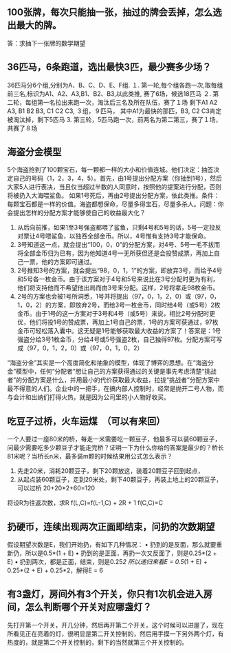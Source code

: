 ## 100张牌，每次只能抽一张，抽过的牌会丢掉，怎么选出最大的牌。

答：求抽下一张牌的数学期望

## 36匹马，6条跑道，选出最快3匹，最少赛多少场？

36匹马分6个组,分别为A、B、C、D、E、F组.
１. 第一轮,每个组各跑一次,取每组前三名,标识为A1、A2、A3,B1、B2、B3,以此类推, 赛了6场，候选18匹马
２. 第二轮，每组第一名拉出来跑一次，淘汰后三名及所在队伍，赛了１场
    剩下A1 A2 A3, B1 B2 B3, C1 C2 C3,  ３组，９匹马，
    其中A1为最快的那匹，B3, C2 C3肯定被淘汰掉，剩下5匹马
3. 第三轮，5匹马跑一次，前两名为第二第三，赛了１场，　共赛了８场
    
## 海盗分金模型

5个海盗抢到了100颗宝石，每一颗都一样的大小和价值连城。他们决定：抽签决定自己的号码（1，2，3，4，5）。首先，由1号提出分配方案（你抽到1号），然后大家5人进行表决，当且仅当超过半数的人同意时，按照他的提案进行分配，否则将被扔入大海喂鲨鱼。 如果1号死后，再由2号提出分配方案，依此类推。条件：每颗宝石都是一样的价值。海盗都想保命，尽量多得宝石，尽量多杀人。问题：你会提出怎样的分配方案才能够使自己的收益最大化？

1. 从后向前推，如果1至3号强盗都喂了鲨鱼，只剩4号和5号的话，5号一定投反对票让4号喂鲨鱼，以独吞全部金币。所以，4号惟有支持3号才能保命。
2. 3号知道这一点，就会提出“100，0，0”的分配方案，对4号、5号一毛不拔而将全部金币归为已有，因为他知道4号一无所获但还是会投赞成票，再加上自己一票，他的方案即可通过。
3. 2号推知3号的方案，就会提出“98，0，1，1”的方案，即放弃3号，而给予4号和5号各一枚金币。由于该方案对于4号和5号来说比在3号分配时更为有利，他们将支持他而不希望他出局而由3号来分配。这样，2号将拿走98枚金币。
4. 2号的方案也会被1号所洞悉，1号并将提出（97，0，1，2，0）或（97，0，1，0，2）的方案，即放弃2号，而给3号一枚金币，同时给4号（或5号）2枚金币。由于1号的这一方案对于3号和4号（或5号）来说，相比2号分配时更优，他们将投1号的赞成票，再加上1号自己的票，1号的方案可获通过，97枚金币可轻松落入囊中。这无疑是1号能够获取最大收益的方案了！答案是：1号强盗分给3号1枚金币，分给4号或5号强盗2枚，自己独得97枚。分配方案可写成（97，0，1，2，0）或（97，0，1，0，2）

“海盗分金”其实是一个高度简化和抽象的模型，体现了博弈的思想。在“海盗分金”模型中，任何“分配者”想让自己的方案获得通过的关键是事先考虑清楚“挑战者”的分配方案是什么，并用最小的代价获取最大收益，拉拢“挑战者”分配方案中最不得意的人们。企业中的一把手，在搞内部人控制时，经常是抛开二号人物，而与会计和出纳们打得火热，就是因为公司里的小人物好收买。


## 吃豆子过桥，火车运煤　（可以有来回）

一个人要过一座80米的桥，每走一米需要吃一颗豆子，他最多可以装60颗豆子，问最少需要吃多少颗豆子才能走完桥？证明一下为什么你给的答案是最少的？桥长81米呢？当桥长n米，最多装m颗的时候结果用公式怎么表示？

1. 先走20米，消耗20颗豆子，剩下20颗放这，装着20颗豆子回到起点，
2. 从起点装60颗豆子，走到20米处，剩下40颗豆子，再装上地上的20颗豆子，可以过桥
20+20*2+60=120

将设R为往返次数，求R
f(L,C)=f(L-1,C) + 2R + 1
f(C,C)=C

## 扔硬币，连续出现两次正面即结束，问扔的次数期望

假设期望次数是E，我们开始扔，有如下几种情况：
• 扔到的是反面，那么就要重新仍，所以是0.5*(1 + E)
• 扔到的是正面，再扔一次又反面了，则是0.25*(2 + E)
• 扔到两次，都是正面，结束，则是0.25*2
所以递归来看E = 0.5*(1 + E) + 0.25*(2 + E) + 0.25*2，解得E = 6 

## 有3盏灯，房间外有3个开关，你只有1次机会进入房间，怎么判断哪个开关对应哪盏灯？

先打开第一个开关，开几分钟，然后再开第二个开关，这个时候可以进屋了，现在所看见正在亮着的灯，很明显是第二开关控制的，然后用手摸一下另外两个灯，有热度的，就是第二个开关控制的，剩下的当然就第三个开关控制的。
